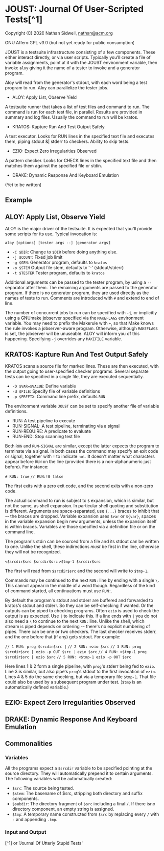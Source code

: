 # JOUST: Journal Of User-Scripted Tests[^1]

Copyright (C) 2020 Nathan Sidwell, nathan@acm.org

GNU Affero GPL v3.0
(but not yet ready for public consumption)

JOUST is a testsuite infrastructure consisting of a few components.
These either interact directly, or via user scripts.  Typically you'll
create a file of variable assignments, point at it with the JOUST
environment variable, then invoke `aloy` giving it the name of a
tester to invoke and a generator program.

Aloy will read from the generator's stdout, with each word being a
test program to run.  Aloy can parallelize the tester jobs.

* ALOY: Apply List, Observe Yield

A testsuite runner that takes a list of test files and command to run.
The command is run for each test file, in parallel.  Results are
provided in summary and log files.  Usually the command to run will be kratos.

* KRATOS: Kapture Run And Test Output Safely

A test executor.  Looks for RUN lines in the specified text file and
executes them, piping stdout &| stderr to checkers.  Ability to skip
tests.

* EZIO: Expect Zero Irregularities Observed

A pattern checker.  Looks for CHECK lines in the specified text file
and then matches them against the specified file or stdin.

* DRAKE: Dynamic Response And Keyboard Emulation

(Yet to be written)

## Example



## ALOY: Apply List, Observe Yield

ALOY is the major driver of the testsuite.  It is expected that you'll
provide some scripts for its use.  Typical invocation is:

`aloy [options] [tester args --] [generator args]`

 * `-C $DIR`:  Change to `$DIR` before doing anything else.
 * `-j $COUNT`:  Fixed job limit
 * `-g $GEN`:  Generator program, defaults to `kratos`
 * `-o $STEM`  Output file stem, defaults to '-' (stdout/stderr)
 * `-t $TESTER` Tester program, defaults to `kratos`

Additional arguments can be passed to the tester program, by using a
`--` separator after them.  The remaining arguments are passed to the
generator program.  If there is no generator program, they are used
directly as the names of tests to run.  Comments are introduced with
`#` and extend to end of line.

The number of concurrent jobs to run can be specified with `-j`, or
implicitly using a GNUmake jobserver specified via the `MAKEFLAGS`
environment variable.  You may need to prefix the Makerule with `+`,
so that Make knows the rule invokes a jobserver-aware program.
Otherwise, although `MAKEFLAGS` is set, the jobserver will be
unuseable.  ALOY will inform you of this happening.  Specifying `-j`
overrides any `MAKEFILE` variable.

## KRATOS: Kapture Run And Test Output Safely

KRATOS scans a source file for marked lines.  These are then executed,
with the output going to user-specified checker programs.  Several
separate tests can be specified in a single file, they are executed
sequentially.

 * `-D $VAR=$VALUE`: Define variable
 * `-d $FILE`:  Specify file of variable definitions
 * `-p $PREFIX`: Command line prefix, defaults `RUN`

The environment variable `JOUST` can be set to specify another file of
variable definitions.

 * RUN: A test pipeline to execute
 * RUN-SIGNAL: A test pipeline, terminating via a signal
 * RUN-REQUIRE: A predicate to evaluate
 * RUN-END: Stop scanning test file

Both `RUN` and `RUN-SIGNAL` are similar, except the latter expects the
program to terminate via a signal.  In both cases the command may
specify an exit code or signal, together with `!` to indicate `not`.
It doesn't matter what characters appear before `RUN` on the line
(provided there is a non-alphanumeric just before).  For instance:

`# RUN: true`
`// RUN:!0 false`

The first exits with a zero exit code, and the second exits with a
non-zero code.

The actual command to run is subject to `$` expansion, which is
similar, but not the same, as shell expansion.  In particular shell
quoting and substitution is different.  Arguments are space-separated,
use `{...}` braces to inhibit that -- the braces are dropped.
Variable expansion uses `$var` or `${var}`, spaces in the variable
expansion begin new arguments, unless the expansion itself is within
braces.  Variables are those specified via a definition file or on the
command line.

The program's stdin can be sourced from a file and its stdout can be
written to one.  Unlike the shell, these indirections _must_ be first
in the line, otherwise they will not be recognized.

`<$srcdir$src $srcdir$src`
`>$tmp-1 $srcdir$src`

The first will read from `$srcdir$src` and the second will write to `$tmp-1`.

Commands may be continued to the next `RUN:` line by ending with a
single `\`.  This cannot appear in the middle of a word though.
Regardless of the kind of command started, all continuations must use
`RUN:`.

By default the program's stdout and stderr are buffered and forwarded
to kratos's stdout and stderr.  So they can be self-checking if
wanted.  Or the outputs can be piped to checking programs.  Often
`ezio` is used to check the output is as expected.  Use `|` to
indicate this.  If a line ends with `|` you do not also need a `\` to
continue to the next `RUN:` line.  Unlike the shell, which stream is
piped depends on ordering -- there's no explicit numbering of pipes.
There can be one or two checkers.  The last checker receives stderr,
and the one before that (if any) gets stdout.  For example:

`// 1 RUN: prog $srcdir$src |`
`// 2 RUN: ezio $src`
`// 3 RUN: prog $srcdir$src | ezio -p OUT $src | ezio $src`
`// 4 RUN: >$tmp-1 prog $srcdir$src | ezio $src`
`// 5 RUN: <$tmp-1 ezio -p OUT $src`

Here lines 1 & 2 form a single pipeline, with `prog`'s stderr being
fed to `ezio`. Line 3 is similar, but also pipe's `prog`'s stdout to
the first invocation of `ezio`.  Lines 4 & 5 do the same checking, but
via a temporary file `$tmp-1`.  That file could also be used by a
subsequent program under test.  (`$tmp` is an automatically defined
variable.)

## EZIO: Expect Zero Irregularities Observed

## DRAKE: Dynamic Response And Keyboard Emulation

## Commonalities

### Variables

All the programs expect a `$srcdir` variable to be specified pointing
at the source directory.  They will automatically prepend it to
certain arguments.  The following variables will be automatically created:

* `$src`: The source being tested.
* `$stem`: The basename of $src, stripping both directory and suffix components.
* `$subdir`: The directory fragment of `$src` including a final `/`.  If there isno directory component, an empty string is assigned.
* `$tmp`: A temporary name constructed from `$src` by replacing every `/` with `-` and appending `.tmp`.

### Input and Output



[^1] or 'Journal Of Utterly Stupid Tests'
